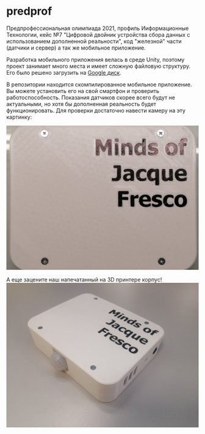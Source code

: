 # predprof
Предпрофессиональная олимпиада 2021, профиль Ииформационные Технологии, кейс №7 "Цифровой двойник устройства сбора данных с использованием дополненной реальности", код "железной" части (датчики и сервер) а так же мобильное приложение.

Разработка мобильного приложения велась в среде Unity, поэтому проект занимает много места и имеет сложную файловую структуру. Его было решено загрузить на [Google диск](https://drive.google.com/drive/folders/1nJuXLxiyv37RzI8zHM_y-5xwtt_-yIpV).

В репозитории находится скомпилированное мобильное приложение. Вы можете установить его на свой смартфон и проверить работоспособность. Показания датчиков скорее всего будут не актуальными, но хотя бы дополненная реальность будет функционировать. 
Для проверки достаточно навести камеру на эту картинку: 

![pic](img/app-tracking-1.jpg)


А еще зацените наш напечатанный на 3D принтере корпус!
![pic](img/device-1.jpg)
